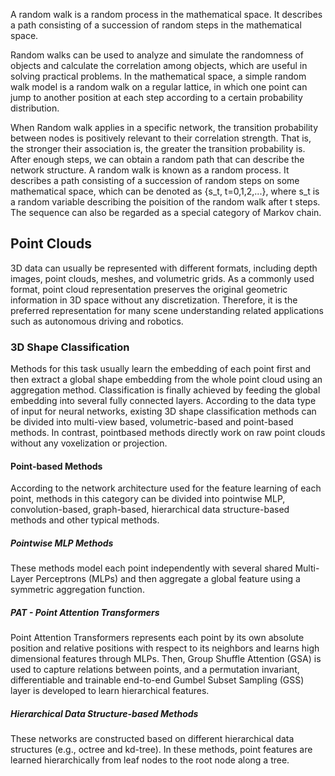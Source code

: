 A random walk is a random process in the mathematical
space. It describes a path consisting of a succession of random
steps in the mathematical space.

Random walks
can be used to analyze and simulate the randomness of
objects and calculate the correlation among objects, which
are useful in solving practical problems.
In the mathematical space, a simple random walk model
is a random walk on a regular lattice, in which one point
can jump to another position at each step according to a
certain probability distribution.

When Random walk applies in a specific network, the transition probability between nodes is positively
relevant to their correlation strength. That is, the stronger their
association is, the greater the transition probability is. After
enough steps, we can obtain a random path that can describe
the network structure.
A random walk is known as a random process. It describes a
path consisting of a succession of random steps on some mathematical space, which can be denoted as {s_t, t=0,1,2,...},
where s_t is a random variable describing the poisition of the random walk after t steps.
The sequence can also be regarded as a special category of Markov chain.

## Point Clouds

3D data can usually be represented with different formats, including depth images, point clouds, meshes, and
volumetric grids. As a commonly used format, point cloud
representation preserves the original geometric information
in 3D space without any discretization. Therefore, it is the
preferred representation for many scene understanding related applications such as autonomous driving and robotics.

### 3D Shape Classification

Methods for this task usually learn the embedding of each
point first and then extract a global shape embedding
from the whole point cloud using an aggregation method.
Classification is finally achieved by feeding the global embedding into several fully connected layers. According to
the data type of input for neural networks, existing 3D
shape classification methods can be divided into multi-view
based, volumetric-based and point-based methods.
In contrast, pointbased methods directly work on raw point clouds without
any voxelization or projection.

#### Point-based Methods

According to the network architecture used for the feature
learning of each point, methods in this category can be divided into pointwise MLP, convolution-based, graph-based,
hierarchical data structure-based methods and other typical
methods.

##### Pointwise MLP Methods

These methods model each point independently with several shared Multi-Layer Perceptrons (MLPs) and then aggregate a
global feature using a symmetric aggregation
function.

##### PAT - Point Attention Transformers

Point Attention Transformers represents each point
by its own absolute position and relative positions with
respect to its neighbors and learns high dimensional features
through MLPs. Then, Group Shuffle Attention (GSA) is
used to capture relations between points, and a permutation
invariant, differentiable and trainable end-to-end Gumbel
Subset Sampling (GSS) layer is developed to learn hierarchical features.

##### Hierarchical Data Structure-based Methods
These networks are constructed based on different hierarchical data structures (e.g., octree and kd-tree). In these
methods, point features are learned hierarchically from leaf
nodes to the root node along a tree.


